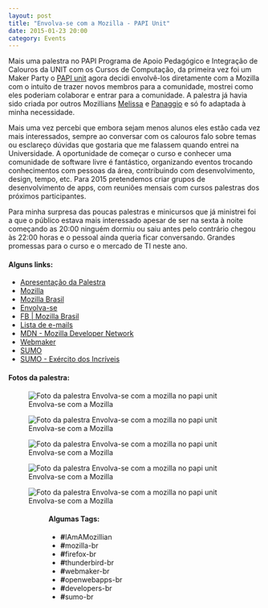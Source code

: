 ```yaml
---
layout: post
title: "Envolva-se com a Mozilla - PAPI Unit"
date: 2015-01-23 20:00
category: Events
---
```

<p class="txt-post">
    Mais uma palestra no PAPI Programa de Apoio Pedagógico e Integração de Calouros da UNIT com os Cursos de Computação, da primeira vez foi um Maker Party o <a href="https://events.webmaker.org/events/4537">PAPI unit</a> agora decidi envolvê-los diretamente com a Mozilla com o intuito de trazer novos membros para a comunidade, mostrei como eles poderiam colaborar e entrar para a comunidade. A palestra já havia sido criada por outros Mozillians <a href="https://mozillians.org/pt-BR/u/mel/" >Melissa</a> e <a href="https://mozillians.org/pt-BR/u/panaggio/">Panaggio</a> e só fo adaptada à minha necessidade.    
</p>

<p class="txt-post">
   Mais uma vez percebi que embora sejam menos alunos eles estão cada vez mais interessados, sempre ao conversar com os calouros falo sobre temas ou esclareço dúvidas que gostaria que me falassem quando entrei na Universidade. A oportunidade de começar o curso e conhecer uma comunidade de software livre é fantástico, organizando eventos trocando conhecimentos com pessoas da área, contribuindo com desenvolvimento, design, tempo, etc.
   Para 2015 pretendemos criar grupos de desenvolvimento de apps, com reuniões mensais com cursos palestras dos próximos participantes.
</p>

<p class="txt-post"> 
   Para minha surpresa das poucas palestras e minicursos que já ministrei foi a que o público estava mais interessado apesar de ser na sexta à noite começando as 20:00 ninguém dormiu ou saiu antes pelo contrário chegou às 22:00 horas e o pessoal ainda queria ficar conversando. Grandes promessas para o curso e o mercado de TI neste ano.
</p>

<p class="txt-post">
    <h4><b>Alguns links:</b></h4>
    <ul>
       <li>
            <a href="http://rafastavares.github.io/Talk-Envolva-se"> Apresentação da Palestra </a>
        </li>
        <li>
            <a href="http://www.mozilla.org"> Mozilla </a>
        </li>
        <li>
            <a href="http://mozillabrasil.org.br/"> Mozilla Brasil</a>
        </li>
         <li>
            <a href="https://www.mozilla.org/pt-BR/contribute/"> Envolva-se </a>
        </li>
        <li>
            <a href="http://fb.com/mozillabrasil"> FB | Mozilla Brasil</a>
        </li>
        <li>
            <a href="http://lists.mozilla.org/listinfo/community-brasil"> Lista de e-mails </a>
        </li>
        <li>
            <a href="http://developer.mozilla.org"> MDN - Mozilla Developer Network</a>
        </li>
        <li>
            <a href="http://webmaker.org"> Webmaker</a>
        </li>
        <li>
           <a href="http://support.mozilla.org/pt-BR/home/">SUMO</a>
        </li>
        <li>
        <a href="http://support.mozilla.org/pt-BR/get-involved/army-of-awesome">SUMO - Exército dos Incríveis </a>
        </li>
    </ul>
</p>

<p class="txt-post">
    <h4><b>Fotos da palestra:</b></h4>
    <figure>
        <img src="http://rafastavares.github.io/SitePessoal/public/img/posts/envolva-se-mozilla-unit-1.jpg" alt="Foto da palestra Envolva-se com a mozilla no papi unit"/>
        <figcaption> Envolva-se com a Mozilla</figcaption>
    </figure>
    <figure>
        <img src="http://rafastavares.github.io/SitePessoal/public/img/posts/envolva-se-mozilla-unit-2.jpg" alt="Foto da palestra Envolva-se com a mozilla no papi unit"/>
        <figcaption> Envolva-se com a Mozilla</figcaption>
    </figure>
    <figure>
        <img src="http://rafastavares.github.io/SitePessoal/public/img/posts/envolva-se-mozilla-unit-3.jpg" alt="Foto da palestra Envolva-se com a mozilla no papi unit"/>
        <figcaption> Envolva-se com a Mozilla</figcaption>
    </figure>
    <figure>
        <img src="http://rafastavares.github.io/SitePessoal/public/img/posts/envolva-se-mozilla-unit-4.jpg" alt="Foto da palestra Envolva-se com a mozilla no papi unit"/>
        <figcaption> Envolva-se com a Mozilla</figcaption>
    </figure>
    <figure>
        <img src="http://rafastavares.github.io/SitePessoal/public/img/posts/envolva-se-mozilla-unit-5.jpg" alt="Foto da palestra Envolva-se com a mozilla no papi unit"/>
        <figcaption> Envolva-se com a Mozilla</figcaption>
    <figure>
</p>

<p class="txt-post">
    <h4><b>Algumas Tags:</b></h4>
    <ul>
        <li><b>#</b>IAmAMozillian</li>
        <li><b>#</b>mozilla-br</li>
        <li><b>#</b>firefox-br</li>
        <li><b>#</b>thunderbird-br</li>
        <li><b>#</b>webmaker-br</li>
        <li><b>#</b>openwebapps-br</li>
        <li><b>#</b>developers-br</li>
        <li><b>#</b>sumo-br</li>
    </ul>
</p>

